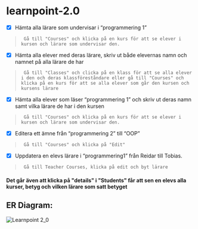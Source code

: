 # learnpoint-2.0
- [x]  Hämta alla lärare som undervisar i “programmering 1”
>      Gå till "Courses" och klicka på en kurs för att se elever i kursen och lärare som undervisar den.
- [x]  Hämta alla elever med deras lärare, skriv ut både elevernas namn och namnet på alla lärare de har
>      Gå till "Classes" och clicka på en klass för att se alla elever i den och deras klassföreståndare eller gå till "Courses" och klicka på en kurs för att se alla elever som går den kursen och kursens lärare
- [x]  Hämta alla elever som läser “programmering 1” och skriv ut deras namn samt vilka lärare de har i den kursen
>      Gå till "Courses" och klicka på en kurs för att se elever i kursen och lärare som undervisar den.
- [x]  Editera ett ämne från “programmering 2” till “OOP”
>      Gå till "Courses" och klicka på "Edit"
- [x]  Uppdatera en elevs lärare i “programmering1” från Reidar till Tobias.
>      Gå till Teacher Courses, klicka på edit och byt lärare

#### Det går även att klicka på "details" i "Students" får att sen en elevs alla kurser, betyg och vilken lärare som satt betyget 


## ER Diagram:
![Learnpoint 2_0](https://github.com/FredrikHalvarsson/learnpoint-2.0/assets/144245906/4827fb78-6b09-457c-831e-f046d4f1ac08)
